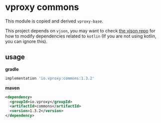 # vproxy commons

This module is copied and derived `vproxy-base`.

This project depends on `vjson`, you may want to check [the vjson repo](https://github.com/wkgcass/vjson) for how to modify dependencies related to `kotlin` (If you are not using kotlin, you can ignore this).

## usage

**gradle**

```groovy
implementation 'io.vproxy:commons:1.3.2'
```

**maven**

```xml
<dependency>
  <groupId>io.vproxy</groupId>
  <artifactId>commons</artifactId>
  <version>1.3.2</version>
</dependency>
```
